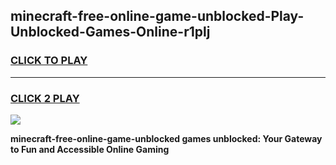 
## minecraft-free-online-game-unblocked-Play-Unblocked-Games-Online-r1plj
<h3>
<a href="https://premium76.site?title=minecraft-free-online-game-unblocked&ref=25A">CLICK TO PLAY</a></h3>
<hr>

<h3>
<a href="https://premium76.site?title=minecraft-free-online-game-unblocked&ref=25A">CLICK 2 PLAY</a>
  
</h3>

<a href="https://premium76.site?title=minecraft-free-online-game-unblocked&ref=25A"><img src="https://clearcache.store/games.png"></a>


**minecraft-free-online-game-unblocked games unblocked: Your Gateway to Fun and Accessible Online Gaming**
